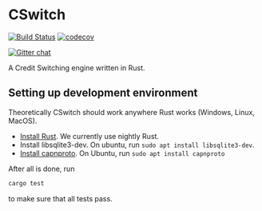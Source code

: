 # CSwitch

[![Build Status](https://travis-ci.com/realcr/cswitch.svg?token=BTq7pyQeAJ7BsmCssexj&branch=master)](https://travis-ci.com/realcr/cswitch)
[![codecov](https://codecov.io/gh/kamyuentse/cswitch/branch/master/graph/badge.svg?token=8wnbKAjDFl)](https://codecov.io/gh/kamyuentse/cswitch)

[![Gitter chat](https://badges.gitter.im/freedomlayer/cswitch.svg)](https://gitter.im/freedomlayer/cswitch?utm_source=badge&utm_medium=badge&utm_campaign=pr-badge&utm_content=badge)

A Credit Switching engine written in Rust.

## Setting up development environment

Theoretically CSwitch should work anywhere Rust works (Windows, Linux, MacOS).

- [Install Rust](https://www.rust-lang.org/install.html). We currently use
    nightly Rust.
- Install libsqlite3-dev. On ubuntu, run `sudo apt install libsqlite3-dev`.
- [Install capnproto](https://capnproto.org/install.html). On Ubuntu, run `sudo apt install capnproto`

After all is done, run 

```bash
cargo test
```

to make sure that all tests pass.
